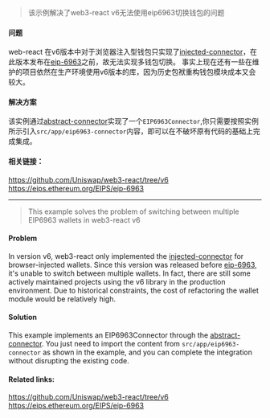 > 该示例解决了web3-react v6无法使用eip6963切换钱包的问题

#### 问题
web-react 在v6版本中对于浏览器注入型钱包只实现了[injected-connector](https://github.com/Uniswap/web3-react/tree/v6/packages/injected-connector)，在此版本发布在[eip-6963](https://eips.ethereum.org/EIPS/eip-6963)之前，故无法实现多钱包切换。
事实上现在还有一些在维护的项目依然在生产环境使用v6版本的库，因为历史包袱重构钱包模块成本又会较大。

#### 解决方案
该实例通过[abstract-connector](https://github.com/Uniswap/web3-react/tree/v6/packages/abstract-connector)实现了一个`EIP6963Connector`,你只需要按照实例所示引入`src/app/eip6963-connector`内容，即可以在不破坏原有代码的基础上完成集成。

#### 相关链接：
https://github.com/Uniswap/web3-react/tree/v6
https://eips.ethereum.org/EIPS/eip-6963

---

> This example solves the problem of switching between multiple EIP6963 wallets in web3-react v6
#### Problem
In version v6, web3-react only implemented the [injected-connector](https://github.com/Uniswap/web3-react/tree/v6/packages/injected-connector) for browser-injected wallets. Since this version was released before [eip-6963](https://eips.ethereum.org/EIPS/eip-6963), it's unable to switch between multiple wallets.
In fact, there are still some actively maintained projects using the v6 library in the production environment. Due to historical constraints, the cost of refactoring the wallet module would be relatively high.
#### Solution
This example implements an EIP6963Connector through the [abstract-connector](https://github.com/Uniswap/web3-react/tree/v6/packages/abstract-connector). You just need to import the content from `src/app/eip6963-connector` as shown in the example, and you can complete the integration without disrupting the existing code.
#### Related links:
https://github.com/Uniswap/web3-react/tree/v6
https://eips.ethereum.org/EIPS/eip-6963